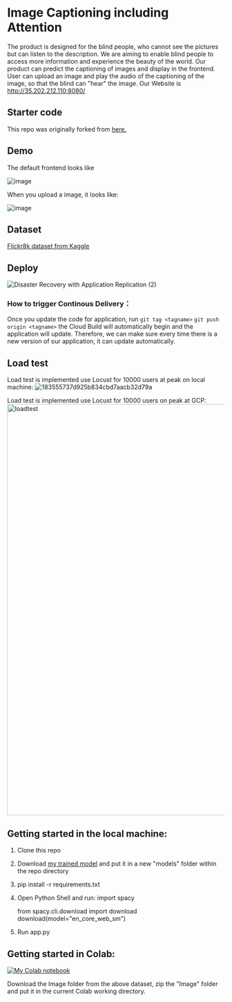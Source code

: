 # Image Captioning including Attention

The product is designed for the blind people, who cannot see the pictures but can listen to the description. We are aiming to enable blind people to access more information and experience the beauty of the world. Our product can predict the captioning of images and display in the frontend. User can upload an image and play the audio of the captioning of the image, so that the blind can "hear" the image. Our Website is http://35.202.212.110:8080/

## Starter code
This repo was originally forked from [here.](https://github.com/bkenan/image_captioning_attention.git)

## Demo

The default frontend looks like

![image](https://user-images.githubusercontent.com/97444802/163241489-7ab169b6-2865-4668-be47-a5827a145a47.png)

When you upload a image, it looks like:

![image](https://user-images.githubusercontent.com/53462948/164069756-164c8ba3-1cbf-462f-900b-4638444c6c7c.png)

## Dataset

[Flickr8k dataset from Kaggle](https://www.kaggle.com/datasets/adityajn105/flickr8k)

## Deploy
![Disaster Recovery with Application Replication (2)](https://user-images.githubusercontent.com/76429734/163736338-8e3979d9-385d-4502-bb0e-6bca66f70c50.png)

### How to trigger Continous Delivery：
Once you update the code for application, run `git tag <tagname>` `git push origin <tagname>` the Cloud Build will automatically begin and the application will update.
Therefore, we can make sure every time there is a new version of our application, it can update automatically.


## Load test
Load test is implemented use Locust for 10000 users at peak on local machine:
![183555737d925b834cbd7aacb32d79a](https://user-images.githubusercontent.com/97444802/163694662-286a601d-9259-497d-a372-ed335328a86b.png)

Load test is implemented use Locust for 10000 users on peak at GCP:
<img width="951" alt="loadtest" src="https://user-images.githubusercontent.com/76429734/163736891-a2ad8a36-9ff6-4c55-ae68-bdb87dd35689.png">


## Getting started in the local machine:

1. Clone this repo
2. Download [my trained model](https://drive.google.com/file/d/1t3QbSauxSnZhXE1DbuGwiT2AokOsqOjA/view?usp=sharing) and put it in a new "models" folder within the repo directory
3. pip install -r requirements.txt
4. Open Python Shell and run:
    import spacy
    
    from spacy.cli.download import download
    download(model="en_core_web_sm")
5. Run app.py


## Getting started in Colab:

[![My Colab notebook](https://colab.research.google.com/assets/colab-badge.svg)](https://colab.research.google.com/drive/1z1sI5wVmoflOggLfIuIIj7qQ0xAICtgn?usp=sharing) 

Download the Image folder from the above dataset, zip the "Image" folder and put it in the current Colab working directory.
